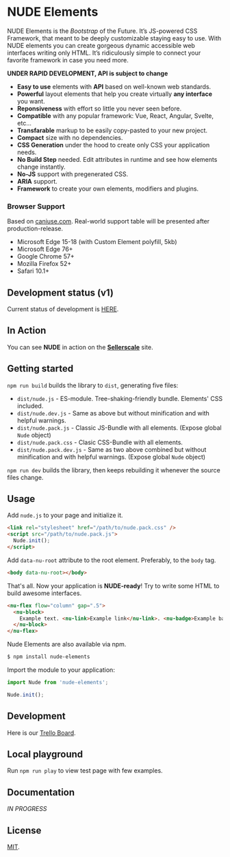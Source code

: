 # NUDE Elements
NUDE Elements is the *Bootstrap* of the Future. It’s JS-powered CSS Framework, that meant to be deeply customizable staying easy to use. With NUDE elements you can create gorgeous dynamic accessible web interfaces writing only HTML. It’s ridiculously simple to connect your favorite framework in case you need more.

**UNDER RAPID DEVELOPMENT, API is subject to change**

* **Easy to use** elements with **API** based on well-known web standards.
* **Powerful** layout elements that help you create virtually **any interface** you want.
* **Reponsiveness** with effort so little you never seen before.
* **Compatible** with any popular framework: Vue, React, Angular, Svelte, etc...
* **Transfarable** markup to be easily copy-pasted to your new project.
* **Compact** size with no dependencies.
* **CSS Generation** under the hood to create only CSS your application needs.
* **No Build Step** needed. Edit attributes in runtime and see how elements change instantly.
* **No-JS** support with pregenerated CSS.
* **ARIA** support.
* **Framework** to create your own elements, modifiers and plugins.

### Browser Support

Based on [caniuse.com](caniuse.com). Real-world support table will be presented after production-release.

* Microsoft Edge 15-18 (with Custom Element polyfill, 5kb)
* Microsoft Edge 76+
* Google Chrome 57+
* Mozilla Firefox 52+
* Safari 10.1+

## Development status (v1)

Current status of development is [HERE](https://github.com/tenphi/nude/projects/1).

## In Action

You can see **NUDE** in action on the **[Sellerscale](https://sellerscale.com)** site.

## Getting started

`npm run build` builds the library to `dist`, generating five files:

* `dist/nude.js` - ES-module. Tree-shaking-friendly bundle. Elements' CSS included.
* `dist/nude.dev.js` - Same as above but without minification and with helpful warnings.
* `dist/nude.pack.js` - Classic JS-Bundle with all elements. (Expose global `Nude` object)
* `dist/nude.pack.css` - Clasic CSS-Bundle with all elements.
* `dist/nude.pack.dev.js` - Same as two above combined but without minification and with helpful warnings. (Expose global `Nude` object)

`npm run dev` builds the library, then keeps rebuilding it whenever the source files change.

## Usage
Add `nude.js` to your page and initialize it.

```html
<link rel="stylesheet" href="/path/to/nude.pack.css" />
<script src="/path/to/nude.pack.js">
  Nude.init();
</script>
```

Add `data-nu-root` attribute to the root element. Preferably, to the `body` tag.

```html
<body data-nu-root></body>
```

That's all. Now your application is **NUDE-ready**! Try to write some HTML to build awesome interfaces.

```html
<nu-flex flow="column" gap=".5">
  <nu-block>
    Example text. <nu-link>Example link</nu-link>. <nu-badge>Example badge</nu-badge>.
  </nu-block>
</nu-flex>
```

Nude Elements are also available via npm.
```bash
$ npm install nude-elements
```

Import the module to your application:
```javascript
import Nude from 'nude-elements';

Nude.init();
```

## Development

Here is our [Trello Board](https://trello.com/b/zEGV1W3L/nude-framework).

## Local playground

Run `npm run play` to view test page with few examples.

## Documentation

*IN PROGRESS*

## License

[MIT](LICENSE).
